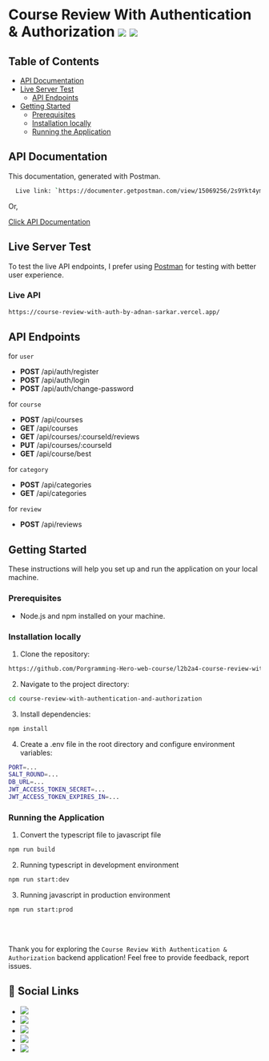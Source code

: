 # Course Review With Authentication & Authorization [![](https://img.shields.io/badge/MongoDB-4EA94B?style=for-the-badge&logo=mongodb&logoColor=white)]() [![](https://img.shields.io/badge/Express%20js-000000?style=for-the-badge&logo=express&logoColor=white)]()

## Table of Contents

- [API Documentation](#api-documentation)
- [Live Server Test](#live-server-test)
  - [API Endpoints](#api-endpoints)
- [Getting Started](#getting-started)
  - [Prerequisites](#prerequisites)
  - [Installation locally](#installation-locally)
  - [Running the Application](#running-the-application)

## API Documentation

This documentation, generated with Postman.

```bash
  Live link: `https://documenter.getpostman.com/view/15069256/2s9Ykt4ymL`
```

Or,

[Click API Documentation](https://documenter.getpostman.com/view/15069256/2s9Ykt4ymL)

## Live Server Test

To test the live API endpoints, I prefer using [Postman](https://www.postman.com/) for testing with better user experience.

### Live API

```bash
https://course-review-with-auth-by-adnan-sarkar.vercel.app/
```

## API Endpoints

for `user`

- **POST** /api/auth/register
- **POST** /api/auth/login
- **POST** /api/auth/change-password

for `course`

- **POST** /api/courses
- **GET** /api/courses
- **GET** /api/courses/:courseId/reviews
- **PUT** /api/courses/:courseId
  <br>
- **GET** /api/course/best

for `category`

- **POST** /api/categories
- **GET** /api/categories

for `review`

- **POST** /api/reviews

## Getting Started

These instructions will help you set up and run the application on your local machine.

### Prerequisites

- Node.js and npm installed on your machine.

### Installation locally

1. Clone the repository:

```bash
https://github.com/Porgramming-Hero-web-course/l2b2a4-course-review-with-auth-Adnan-Sarkar.git
```

2. Navigate to the project directory:

```bash
cd course-review-with-authentication-and-authorization
```

3. Install dependencies:

```bash
npm install
```

4. Create a .env file in the root directory and configure environment variables:

```bash
PORT=...
SALT_ROUND=...
DB_URL=...
JWT_ACCESS_TOKEN_SECRET=...
JWT_ACCESS_TOKEN_EXPIRES_IN=...
```

### Running the Application

1. Convert the typescript file to javascript file

```bash
npm run build
```

2. Running typescript in development environment

```bash
npm run start:dev
```

3. Running javascript in production environment

```bash
npm run start:prod
```

<br><br>

Thank you for exploring the `Course Review With Authentication & Authorization` backend application! Feel free to provide feedback, report issues.

## 📢 Social Links

- [![](https://img.shields.io/badge/LinkedIn-0077B5?style=for-the-badge&logo=linkedin&logoColor=white)](https://www.linkedin.com/in/adnan-sarkar-8b54341a0/)
- [![](https://img.shields.io/badge/X-000000?style=for-the-badge&logo=x&logoColor=white)](https://twitter.com/AdnanSarkar14)
- [![](https://img.shields.io/badge/Facebook-1877F2?style=for-the-badge&logo=facebook&logoColor=white)](https://www.facebook.com/adnansarkaraduvai/)
- [![](https://img.shields.io/badge/Instagram-E4405F?style=for-the-badge&logo=instagram&logoColor=white)](https://www.instagram.com/_a_d_u_v_a_i_/)
- [![](https://img.shields.io/badge/Hashnode-2962FF?style=for-the-badge&logo=hashnode&logoColor=white)](https://adnansarkar.hashnode.dev/)

